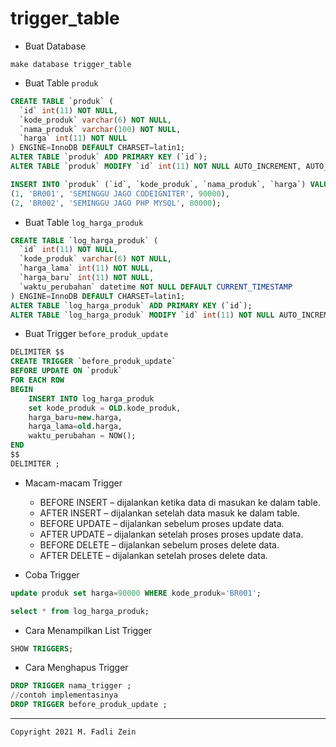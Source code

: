 # trigger_table

- Buat Database
```
make database trigger_table
```

- Buat Table `produk`
```sql
CREATE TABLE `produk` (
  `id` int(11) NOT NULL,
  `kode_produk` varchar(6) NOT NULL,
  `nama_produk` varchar(100) NOT NULL,
  `harga` int(11) NOT NULL
) ENGINE=InnoDB DEFAULT CHARSET=latin1;
ALTER TABLE `produk` ADD PRIMARY KEY (`id`);
ALTER TABLE `produk` MODIFY `id` int(11) NOT NULL AUTO_INCREMENT, AUTO_INCREMENT=3;

INSERT INTO `produk` (`id`, `kode_produk`, `nama_produk`, `harga`) VALUES
(1, 'BR001', 'SEMINGGU JAGO CODEIGNITER', 90000),
(2, 'BR002', 'SEMINGGU JAGO PHP MYSQL', 80000);
```

- Buat Table `log_harga_produk`
```sql
CREATE TABLE `log_harga_produk` (
  `id` int(11) NOT NULL,
  `kode_produk` varchar(6) NOT NULL,
  `harga_lama` int(11) NOT NULL,
  `harga_baru` int(11) NOT NULL,
  `waktu_perubahan` datetime NOT NULL DEFAULT CURRENT_TIMESTAMP
) ENGINE=InnoDB DEFAULT CHARSET=latin1;
ALTER TABLE `log_harga_produk` ADD PRIMARY KEY (`id`);
ALTER TABLE `log_harga_produk` MODIFY `id` int(11) NOT NULL AUTO_INCREMENT, AUTO_INCREMENT=2;
```

- Buat Trigger `before_produk_update`
```sql
DELIMITER $$
CREATE TRIGGER `before_produk_update` 
BEFORE UPDATE ON `produk` 
FOR EACH ROW 
BEGIN
    INSERT INTO log_harga_produk
    set kode_produk = OLD.kode_produk,
    harga_baru=new.harga,
    harga_lama=old.harga,
    waktu_perubahan = NOW(); 
END
$$
DELIMITER ;
```
- Macam-macam Trigger
  - BEFORE INSERT – dijalankan ketika data di masukan ke dalam table.
  - AFTER INSERT – dijalankan setelah data masuk ke dalam table.
  - BEFORE UPDATE – dijalankan sebelum proses update data.
  - AFTER UPDATE – dijalankan setelah proses proses update data.
  - BEFORE DELETE – dijalankan sebelum proses delete data.
  - AFTER DELETE – dijalankan setelah proses delete data.

- Coba Trigger
```sql
update produk set harga=90000 WHERE kode_produk='BR001';
```
```sql
select * from log_harga_produk;
```

- Cara Menampilkan List Trigger
```sql
SHOW TRIGGERS;
```

- Cara Menghapus Trigger
```sql
DROP TRIGGER nama_trigger ;
//contoh implementasinya
DROP TRIGGER before_produk_update ;
```

---

```
Copyright 2021 M. Fadli Zein
```